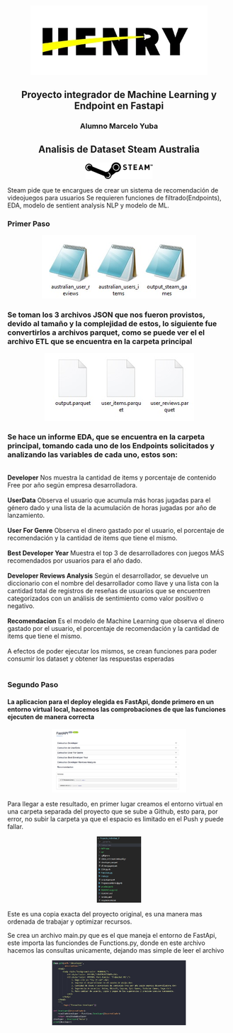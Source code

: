 
<p align='center'>
<img src ="scr\HenryLogo.jpg">
<p>

<p style="text-align: left; border: none;">
<h2 style="text-align: center; border: none;">
 Proyecto integrador de Machine Learning y Endpoint en Fastapi
</h2>
</p>
<p style="text-align: left; border: none;">
 <h3 style="text-align: center; border: none;">
    Alumno Marcelo Yuba
</h3>
</p>
<p style="text-align: left; border: none;">
<h2 style="text-align: center; border: none;">
 <b>Analisis de Dataset Steam Australia </b>
</h2>
</p>
<p align='center'>
 <img src="scr/steam-logo-png-transparent.png" style="width: 30%;" alt="Steam Logo">
<p>

 <p style="text-align: left; border: none;">
Steam pide que te encargues de crear un sistema de recomendación de videojuegos para usuarios Se requieren funciones de filtrado(Endpoints), EDA, modelo de sentient analysis NLP y modelo de ML.<br>
</p>

 <h3 style="text-align: Left; border: none;">
    Primer Paso
</h3>
<p align='center'>
<img src ="scr\archivos.jpg">
<p>
<h3 style="text-align: left; border: none;">
Se toman los 3 archivos JSON que nos fueron provistos, devido al tamaño y la complejidad de estos, lo siguiente fue convertirlos a archivos parquet, como se puede ver el el archivo ETL que se encuentra en la carpeta principal<br>
</h3>
<p align='center'>
<img src ="scr\archivos2.jpg">
<p>
<p style="text-align: left; border: none;">
<h3>Se hace un informe EDA, que se encuentra en la carpeta principal, tomando cada uno de los Endpoints solicitados y analizando las variables de cada uno, estos son:</h3><br>
<b>Developer</b> Nos muestra la cantidad de items y porcentaje de contenido Free por año según empresa desarrolladora.<br><br>
<b>UserData</b> Observa el usuario que acumula más horas jugadas para el género dado y una lista de la acumulación de horas jugadas por año de lanzamiento.<br><br>
<b>User For Genre</b> Observa el dinero gastado por el usuario, el porcentaje de recomendación y la cantidad de items que tiene el mismo. <br><br>
<b>Best Developer Year</b> Muestra el top 3 de desarrolladores con juegos MÁS recomendados por usuarios para el año dado. <br><br>
<b>Developer Reviews Analysis</b> Según el desarrollador, se devuelve un diccionario con el nombre del desarrollador como llave
y una lista con la cantidad total de registros de reseñas de usuarios que se encuentren categorizados
con un análisis de sentimiento como valor positivo o negativo. <br><br>
<b>Recomendacion</b> Es el modelo de Machine Learning que observa el dinero gastado por el usuario, el porcentaje de recomendación y la cantidad de items que tiene el mismo.
<br><br>
A efectos de poder ejecutar los mismos, se crean funciones para poder consumir los dataset y obtener las respuestas esperadas<br><br>

 <h3 style="text-align: Left; border: none;">
    Segundo Paso
</h3>

<h4>La aplicacion para el deploy elegida es FastApi, donde primero en un entorno virtual local, hacemos las comprobaciones de que las funciones ejecuten de manera correcta</h4>
</p>
<p align='center'>
<img src ="scr\fastapi.jpg" style="width: 60%;">
</p>

<p>
Para llegar a este resultado, en primer lugar creamos el entorno virtual en una carpeta separada del proyecto que se sube a Github, esto para, por error, no subir la carpeta ya que el espacio es limitado en el Push y puede fallar.
</p>
<p align='center'>
<img src ="scr\entorno.jpg" style="width: 20%;">
</p>
<p>
Este es una copia exacta del proyecto original, es una manera mas ordenada de trabajar y optimizar recursos.
</p>
<p>
Se crea un archivo main.py que es el que maneja el entorno de FastApi, este importa las funciondes de Functions.py, donde en este archivo hacemos las consultas unicamente, dejando mas simple de leer el archivo 
</p>

<p align='center'>
<img src ="scr\enpoint.jpg" style="width: 60%;">
</p>